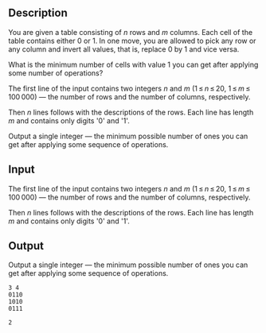 ## Description

<div><p>You are given a table consisting of <span class="tex-span"><i>n</i></span> rows and <span class="tex-span"><i>m</i></span> columns. Each cell of the table contains either <span class="tex-span">0</span> or <span class="tex-span">1</span>. In one move, you are allowed to pick any row or any column and invert all values, that is, replace <span class="tex-span">0</span> by <span class="tex-span">1</span> and vice versa.</p><p>What is the minimum number of cells with value 1 you can get after applying some number of operations?</p></div><div class="input-specification"><p>The first line of the input contains two integers <span class="tex-span"><i>n</i></span> and <span class="tex-span"><i>m</i></span> (<span class="tex-span">1 ≤ <i>n</i> ≤ 20</span>, <span class="tex-span">1 ≤ <i>m</i> ≤ 100 000</span>)&nbsp;— the number of rows and the number of columns, respectively.</p><p>Then <span class="tex-span"><i>n</i></span> lines follows with the descriptions of the rows. Each line has length <span class="tex-span"><i>m</i></span> and contains only digits '<span class="tex-font-style-tt">0</span>' and '<span class="tex-font-style-tt">1</span>'.</p></div><div class="output-specification"><p>Output a single integer&nbsp;— the minimum possible number of ones you can get after applying some sequence of operations.</p></div>

## Input

<p>The first line of the input contains two integers <span class="tex-span"><i>n</i></span> and <span class="tex-span"><i>m</i></span> (<span class="tex-span">1 ≤ <i>n</i> ≤ 20</span>, <span class="tex-span">1 ≤ <i>m</i> ≤ 100 000</span>)&nbsp;— the number of rows and the number of columns, respectively.</p><p>Then <span class="tex-span"><i>n</i></span> lines follows with the descriptions of the rows. Each line has length <span class="tex-span"><i>m</i></span> and contains only digits '<span class="tex-font-style-tt">0</span>' and '<span class="tex-font-style-tt">1</span>'.</p>

## Output

<p>Output a single integer&nbsp;— the minimum possible number of ones you can get after applying some sequence of operations.</p>





```input1
3 4
0110
1010
0111

```




```output1
2

```


